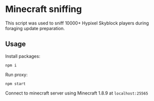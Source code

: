 # Minecraft sniffing

This script was used to sniff 10000+ Hypixel Skyblock
players during foraging update preparation.

## Usage

Install packages:
```
npm i
```

Run proxy:
```
npm start
```

Connect to minecraft server using Minecraft 1.8.9 at
`localhost:25565`
